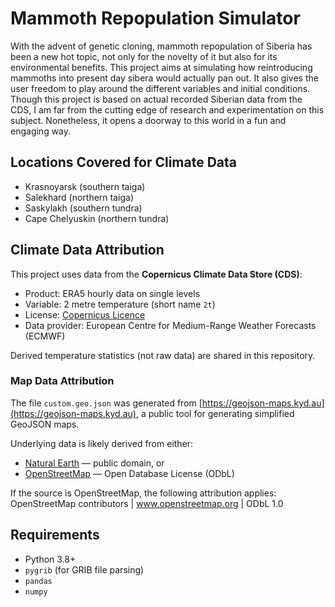 # Mammoth Repopulation Simulator
With the advent of genetic cloning, mammoth repopulation of Siberia has been a new hot topic, not only for the novelty of it but also for its environmental benefits. This project aims at simulating how reintroducing mammoths into present day sibera would actually pan out. It also gives the user freedom to play around the different variables and initial conditions. Though this project is based on actual recorded Siberian data from the CDS, I am far from the cutting edge of research and experimentation on this subject. Nonetheless, it opens a doorway to this world in a fun and engaging way.

## Locations Covered for Climate Data
- Krasnoyarsk (southern taiga)
- Salekhard (northern taiga)
- Saskylakh (southern tundra)
- Cape Chelyuskin (northern tundra)

## Climate Data Attribution
This project uses data from the **Copernicus Climate Data Store (CDS)**:
- Product: ERA5 hourly data on single levels
- Variable: 2 metre temperature (short name `2t`)
- License: [Copernicus Licence](https://cds.climate.copernicus.eu/disclaimer/licence)
- Data provider: European Centre for Medium-Range Weather Forecasts (ECMWF)

Derived temperature statistics (not raw data) are shared in this repository.

### Map Data Attribution
The file `custom.geo.json` was generated from [https://geojson-maps.kyd.au](https://geojson-maps.kyd.au),
a public tool for generating simplified GeoJSON maps.

Underlying data is likely derived from either:
- [Natural Earth](https://www.naturalearthdata.com/) — public domain, or
- [OpenStreetMap](https://www.openstreetmap.org/) — Open Database License (ODbL)

If the source is OpenStreetMap, the following attribution applies:
OpenStreetMap contributors | www.openstreetmap.org | ODbL 1.0

## Requirements
- Python 3.8+
- `pygrib` (for GRIB file parsing)
- `pandas`
- `numpy`
